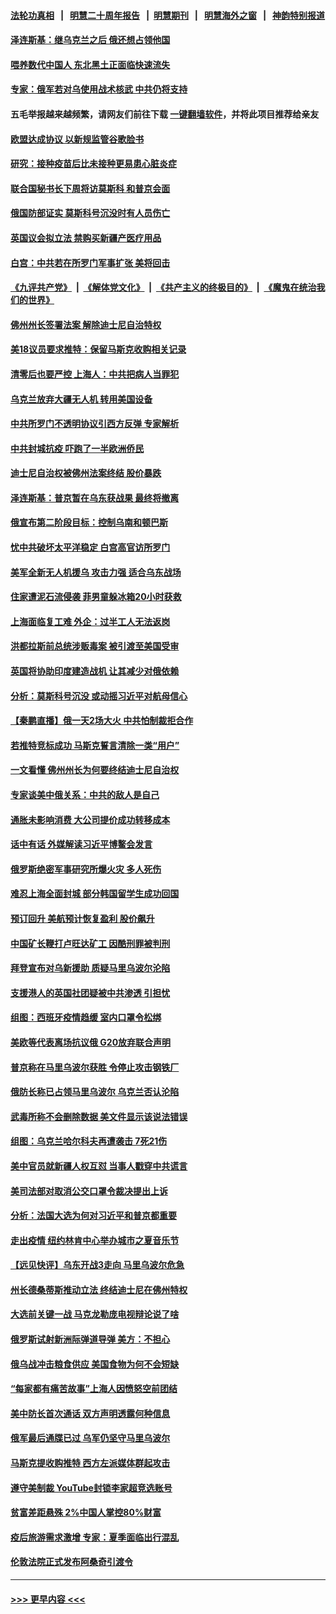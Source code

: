 #### [法轮功真相](https://github.com/gfw-breaker/truth/blob/master/README.md?t=0) &nbsp;&nbsp;|&nbsp;&nbsp; [明慧二十周年报告](https://github.com/gfw-breaker/mh-reports/blob/master/README.md?t=0) &nbsp;&nbsp;|&nbsp;&nbsp;[明慧期刊](https://github.com/gfw-breaker/mh-qikan) &nbsp;&nbsp;|&nbsp;&nbsp; [明慧海外之窗](https://github.com/gfw-breaker/mh-news/blob/master/README.md?t=0) &nbsp;&nbsp;|&nbsp;&nbsp; [神韵特别报道](https://github.com/gfw-breaker/mh-news/blob/master/shenyun.md?t=0)
#### [泽连斯基：继乌克兰之后 俄还想占领他国](../pages/nsc418/n13718473.md?t=04232251) 
#### [喂养数代中国人 东北黑土正面临快速流失](../pages/nsc418/n13718422.md?t=04232251) 
#### [专家：俄军若对乌使用战术核武 中共仍将支持](../pages/nsc418/n13718303.md?t=04232251) 
#### 五毛举报越来越频繁，请网友们前往下载 [一键翻墙软件](https://github.com/gfw-breaker/ssr-accounts)，并将此项目推荐给亲友
#### [欧盟达成协议 以新规监管谷歌脸书](../pages/nsc418/n13718105.md?t=04232251) 
#### [研究：接种疫苗后比未接种更易患心脏炎症](../pages/nsc418/n13717987.md?t=04232251) 
#### [联合国秘书长下周将访莫斯科 和普京会面](../pages/nsc418/n13717985.md?t=04232251) 
#### [俄国防部证实 莫斯科号沉没时有人员伤亡](../pages/nsc418/n13717954.md?t=04232251) 
#### [英国议会拟立法 禁购买新疆产医疗用品](../pages/nsc418/n13717922.md?t=04232251) 
#### [白宫：中共若在所罗门军事扩张 美将回击](../pages/nsc418/n13717961.md?t=04232251) 
#### [《九评共产党》](https://github.com/begood0513/9ping.md/blob/master/README.md) &nbsp;|&nbsp; [《解体党文化》](../../../../jtdwh.md/blob/master/README.md)  &nbsp;|&nbsp; [《共产主义的终极目的》](../../../../gczydzjmd.md/blob/master/README.md) &nbsp;|&nbsp; [《魔鬼在统治我们的世界》](../../../../mgztzwmdsj.md/blob/master/README.md) 
#### [佛州州长签署法案 解除迪士尼自治特权](../pages/nsc418/n13717956.md?t=04232251) 
#### [美18议员要求推特：保留马斯克收购相关记录](../pages/nsc418/n13717868.md?t=04232251) 
#### [清零后也要严控 上海人：中共把病人当罪犯](../pages/nsc418/n13717884.md?t=04232251) 
#### [乌克兰放弃大疆无人机 转用美国设备](../pages/nsc418/n13717883.md?t=04232251) 
#### [中共所罗门不透明协议引西方反弹 专家解析](../pages/nsc418/n13717682.md?t=04232251) 
#### [中共封城抗疫 吓跑了一半欧洲侨民](../pages/nsc418/n13717854.md?t=04232251) 
#### [迪士尼自治权被佛州法案终结 股价暴跌](../pages/nsc418/n13717248.md?t=04232251) 
#### [泽连斯基：普京暂在乌东获战果 最终将撤离](../pages/nsc418/n13717728.md?t=04232251) 
#### [俄宣布第二阶段目标：控制乌南和顿巴斯](../pages/nsc418/n13717767.md?t=04232251) 
#### [忧中共破坏太平洋稳定 白宫高官访所罗门](../pages/nsc418/n13717718.md?t=04232251) 
#### [美军全新无人机援乌 攻击力强 适合乌东战场](../pages/nsc418/n13717585.md?t=04232251) 
#### [住家遭泥石流侵袭 菲男童躲冰箱20小时获救](../pages/nsc418/n13717398.md?t=04232251) 
#### [上海面临复工难 外企：过半工人无法返岗](../pages/nsc418/n13717472.md?t=04232251) 
#### [洪都拉斯前总统涉贩毒案 被引渡至美国受审](../pages/nsc418/n13717224.md?t=04232251) 
#### [英国将协助印度建造战机 让其减少对俄依赖](../pages/nsc418/n13717338.md?t=04232251) 
#### [分析：莫斯科号沉没 或动摇习近平对航母信心](../pages/nsc418/n13717216.md?t=04232251) 
#### [【秦鹏直播】俄一天2场大火 中共怕制裁拒合作](../pages/nsc418/n13717244.md?t=04232251) 
#### [若推特竞标成功 马斯克誓言清除一类“用户”](../pages/nsc418/n13717237.md?t=04232251) 
#### [一文看懂 佛州州长为何要终结迪士尼自治权](../pages/nsc418/n13717130.md?t=04232251) 
#### [专家谈美中俄关系：中共的敌人是自己](../pages/nsc418/n13716189.md?t=04232251) 
#### [通胀未影响消费 大公司提价成功转移成本](../pages/nsc418/n13717067.md?t=04232251) 
#### [话中有话 外媒解读习近平博鳌会发言](../pages/nsc418/n13717182.md?t=04232251) 
#### [俄罗斯绝密军事研究所爆火灾 多人死伤](../pages/nsc418/n13717142.md?t=04232251) 
#### [难忍上海全面封城 部分韩国留学生成功回国](../pages/nsc418/n13716988.md?t=04232251) 
#### [预订回升 美航预计恢复盈利 股价飙升](../pages/nsc418/n13717041.md?t=04232251) 
#### [中国矿长鞭打卢旺达矿工 因酷刑罪被判刑](../pages/nsc418/n13717102.md?t=04232251) 
#### [拜登宣布对乌新援助 质疑马里乌波尔沦陷](../pages/nsc418/n13717073.md?t=04232251) 
#### [支援港人的英国社团疑被中共渗透 引担忧](../pages/nsc418/n13717016.md?t=04232251) 
#### [组图：西班牙疫情趋缓 室内口罩令松绑](../pages/nsc418/n13716818.md?t=04232251) 
#### [美欧等代表离场抗议俄 G20放弃联合声明](../pages/nsc418/n13716869.md?t=04232251) 
#### [普京称在马里乌波尔获胜 令停止攻击钢铁厂](../pages/nsc418/n13716892.md?t=04232251) 
#### [俄防长称已占领马里乌波尔 乌克兰否认沦陷](../pages/nsc418/n13716782.md?t=04232251) 
#### [武毒所称不会删除数据 美文件显示该说法错误](../pages/nsc418/n13716747.md?t=04232251) 
#### [组图：乌克兰哈尔科夫再遭袭击 7死21伤](../pages/nsc418/n13715945.md?t=04232251) 
#### [美中官员就新疆人权互怼 当事人戳穿中共谎言](../pages/nsc418/n13716623.md?t=04232251) 
#### [美司法部对取消公交口罩令裁决提出上诉](../pages/nsc418/n13716568.md?t=04232251) 
#### [分析：法国大选为何对习近平和普京都重要](../pages/nsc418/n13716370.md?t=04232251) 
#### [走出疫情 纽约林肯中心举办城市之夏音乐节](../pages/nsc418/n13716299.md?t=04232251) 
#### [【远见快评】乌东开战3走向 马里乌波尔危急](../pages/nsc418/n13716380.md?t=04232251) 
#### [州长德桑蒂斯推动立法 终结迪士尼在佛州特权](../pages/nsc418/n13716026.md?t=04232251) 
#### [大选前关键一战 马克龙勒庞电视辩论说了啥](../pages/nsc418/n13716307.md?t=04232251) 
#### [俄罗斯试射新洲际弹道导弹 美方：不担心](../pages/nsc418/n13716260.md?t=04232251) 
#### [俄乌战冲击粮食供应 美国食物为何不会短缺](../pages/nsc418/n13716268.md?t=04232251) 
#### [“每家都有痛苦故事”上海人因愤怒空前团结](../pages/nsc418/n13716265.md?t=04232251) 
#### [美中防长首次通话 双方声明透露何种信息](../pages/nsc418/n13716267.md?t=04232251) 
#### [俄军最后通牒已过 乌军仍坚守马里乌波尔](../pages/nsc418/n13716019.md?t=04232251) 
#### [马斯克提收购推特 西方左派媒体群起攻击](../pages/nsc418/n13716235.md?t=04232251) 
#### [遵守美制裁 YouTube封锁李家超竞选账号](../pages/nsc418/n13716226.md?t=04232251) 
#### [贫富差距悬殊 2%中国人掌控80%财富](../pages/nsc418/n13716239.md?t=04232251) 
#### [疫后旅游需求激增 专家：夏季面临出行混乱](../pages/nsc418/n13716222.md?t=04232251) 
#### [伦敦法院正式发布阿桑奇引渡令](../pages/nsc418/n13716126.md?t=04232251) 

----
#### [ >>> 更早内容 <<< ](../indexes/nsc418-earlier.md)

